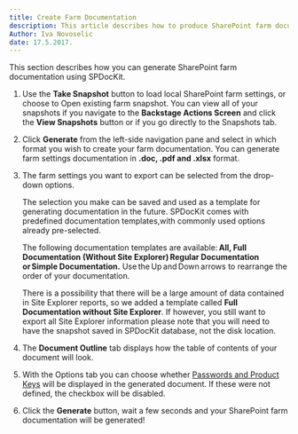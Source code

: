 ```yaml
---
title: Create Farm Documentation
description: This article describes how to produce SharePoint farm documentation using SPDocKit.
Author: Iva Novoselic
date: 17.5.2017.
---
```


This section describes how you can generate SharePoint farm documentation using SPDocKit.

1. Use the __Take Snapshot__ button to load local SharePoint farm settings, or choose to Open existing farm snapshot. You can view all of your snapshots if you navigate to the __Backstage Actions Screen__ and click the __View Snapshots__ button or if you go directly to the Snapshots tab.

1. Click __Generate__ from the left-side navigation pane and select in which format you wish to create your farm documentation. You can generate farm settings documentation in __.doc, .pdf and .xlsx__ format.
1. The farm settings you want to export can be selected from the drop-down options.

    The selection you make can be saved and used as a template for generating documentation in the future. SPDocKit comes with predefined documentation templates,with commonly used options already pre-selected. 

   The following documentation templates are available: __All, Full Documentation (Without Site Explorer) Regular Documentation or Simple Documentation.__ Use the Up and Down arrows to rearrange the order of your documentation.

   There is a possibility that there will be a large amount of data contained in Site Explorer reports, so we added a template called __Full Documentation without Site Explorer__. If however, you still want to export all Site Explorer information please note that you will need to have the snapshot saved in SPDocKit database, not the disk location.

1. The __Document Outline__ tab displays how the table of contents of your document will look.

1.  With the Options tab you can choose whether [Passwords and Product Keys](#internal/get-to-know-spdockit/farm-explorer/passwords-and-product-keys.md)  will be displayed in the generated document. If these were not defined, the checkbox will be disabled.

1. Click the __Generate__ button, wait a few seconds and your SharePoint farm documentation will be generated!